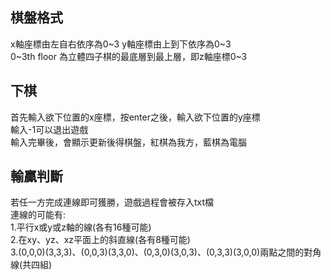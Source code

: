 
棋盤格式
------
x軸座標由左自右依序為0~3
y軸座標由上到下依序為0~3<br>
0~3th floor 為立體四子棋的最底層到最上層，即z軸座標0~3<br>

下棋
------
首先輸入欲下位置的x座標，按enter之後，輸入欲下位置的y座標<br>
輸入-1可以退出遊戲<br>
輸入完畢後，會顯示更新後得棋盤，紅棋為我方，藍棋為電腦<br>

輸贏判斷
-------
若任一方完成連線即可獲勝，遊戲過程會被存入txt檔<br>
連線的可能有:<br>
1.平行x或y或z軸的線(各有16種可能)<br>
2.在xy、yz、xz平面上的斜直線(各有8種可能)<br>
3.(0,0,0)(3,3,3)、(0,0,3)(3,3,0)、(0,3,0)(3,0,3)、(0,3,3)(3,0,0)兩點之間的對角線(共四組)<br>

